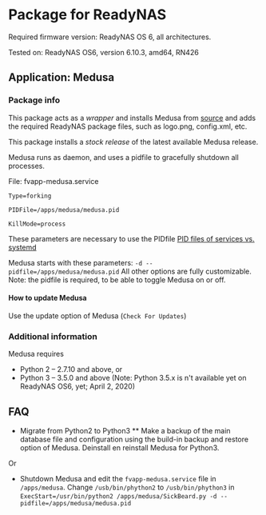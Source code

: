# Package for ReadyNAS

Required firmware version: ReadyNAS OS 6, all architectures.

Tested on: ReadyNAS OS6, version 6.10.3, amd64, RN426

## Application: Medusa

### Package info
This package acts as a *wrapper* and installs Medusa from [source](https://github.com/pymedusa/Medusa/) and adds the required ReadyNAS package files, such as logo.png, config.xml, etc.

This package installs a *stock release* of the latest available Medusa release.

Medusa runs as daemon, and uses a pidfile to gracefully shutdown all processes.


  File: fvapp-medusa.service
  
  `Type=forking`
  
  `PIDFile=/apps/medusa/medusa.pid`
  
  `KillMode=process`


These parameters are necessary to use the PIDfile [PID files of services vs. systemd](https://lists.debian.org/debian-user/2016/10/msg00422.html)

Medusa starts with these parameters: `-d --pidfile=/apps/medusa/medusa.pid` All other options are fully customizable. Note: the pidfile is required,  to be able to toggle Medusa on or off.

#### How to update Medusa
Use the update option of Medusa (`Check For Updates`)

### Additional information
Medusa requires

* Python 2 – 2.7.10 and above, or
* Python 3 – 3.5.0 and above (Note: Python 3.5.x is n't available yet on ReadyNAS OS6, yet; April 2, 2020)

## FAQ
* Migrate from Python2 to Python3
** Make a backup of the main database file and configuration using the build-in backup and restore option of Medusa. Deinstall en reinstall Medusa for Python3.

Or
* Shutdown Medusa and edit the `fvapp-medusa.service` file in `/apps/medusa`.
Change `/usb/bin/phython2` to `/usb/bin/phython3` in `ExecStart=/usr/bin/python2 /apps/medusa/SickBeard.py -d --pidfile=/apps/medusa/medusa.pid`
